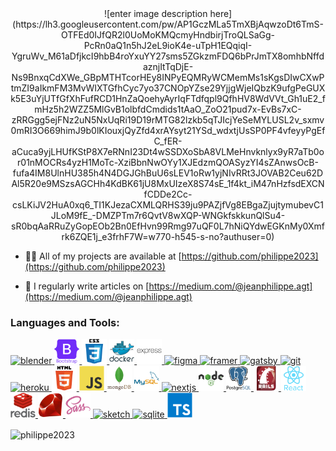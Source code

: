 <div align="center">
![enter image description here](https://lh3.googleusercontent.com/pw/AP1GczMLa5TmXBjAqwzoDt6TmS-OTFEd0IJfQR2l0UoMoKMQcmyHndbirjTroQLSaGg-PcRn0aQ1n5hJ2eL9ioK4e-uTpH1EQqiqI-YgruWv_M61aDfjkcI9hbB4roYxuYY27sms5ZGkzmFDQ6bPrJmTX8omhbNffdaznjItTqDjE-Ns9BnxqCdXWe_GBpMTHTcorHEy8INPyEQMRyWCMemMs1sKgsDIwCXwPtmZI9aIkmFM3MvWIXTGfhCyc7yo37CNOpYZse29YjjgWjeIQbzK9ufgPeGUXk5E3uYjUTfGfXhFufRCD1HnZaQoehyAyrIqFTdfqpl9QfhHV8WdVVt_Gh1uE2_fmHz5h2WZZ5MlGvB1olbfdCmdids1tAaO_ZoO21pud7x-EvBs7xC-zRRGgg5ejFNz2uN5NxUqRi19D19rMTG82lzkb5qTJIcjYeSeMYLUSL2v_sxmv0mRI3O669himJ9b0lKIouxjQyZfd4xrAYsyt21YSd_wdxtjUsSP0PF4vfeyyPgEfC_fER-aCuca9yjLHUfKStP8X7eRNnI23Dt4wSSDXoSbA8VLMeHnvknlyx9yR7aTb0or01nMOCRs4yzH1MoTc-XziBbnNwOYy1XJEdzmQOASyzYI4sZAnwsOcB-fufa4IM8UlnHU385h4N4DGJGhBuU6sLEV1oRw1yjNIvRRt3JOVAB2Ceu62DAl5R20e9MSzsAGCHh4KdBK61jU8MxUIzeX8S74sE_1f4kt_iM47nHzfsdEXCNfCDDe2Cc-csLKiJV2HuA0xq6_TI1KJezaCXMLQRHS39ju9PAZjfVg8EBgaZjujtymubevC1JLoM9fE_-DMZPTm7r6QvtV8wXQP-WNGkfskkunQlSu4-sR0bqAaRRuZyGopEOb2Bn0EfHvn99Rmg97uQF0L7hNiQYdwEGKnMy0Xmfrk6ZQE1j_e3frhF7W=w770-h545-s-no?authuser=0)
</div>


- 👨‍💻 All of my projects are available at [https://github.com/philippe2023](https://github.com/philippe2023)  
  
- 📝 I regularly write articles on [https://medium.com/@jeanphilippe.agt](https://medium.com/@jeanphilippe.agt)  
  
  

  

<h3 align="left">Languages and Tools:</h3>
<p align="left"> <a href="https://www.blender.org/" target="_blank" rel="noreferrer"> <img src="https://download.blender.org/branding/community/blender_community_badge_white.svg" alt="blender" width="40" height="40"/> </a> <a href="https://getbootstrap.com" target="_blank" rel="noreferrer"> <img src="https://raw.githubusercontent.com/devicons/devicon/master/icons/bootstrap/bootstrap-plain-wordmark.svg" alt="bootstrap" width="40" height="40"/> </a> <a href="https://www.w3schools.com/css/" target="_blank" rel="noreferrer"> <img src="https://raw.githubusercontent.com/devicons/devicon/master/icons/css3/css3-original-wordmark.svg" alt="css3" width="40" height="40"/> </a> <a href="https://www.docker.com/" target="_blank" rel="noreferrer"> <img src="https://raw.githubusercontent.com/devicons/devicon/master/icons/docker/docker-original-wordmark.svg" alt="docker" width="40" height="40"/> </a> <a href="https://expressjs.com" target="_blank" rel="noreferrer"> <img src="https://raw.githubusercontent.com/devicons/devicon/master/icons/express/express-original-wordmark.svg" alt="express" width="40" height="40"/> </a> <a href="https://www.figma.com/" target="_blank" rel="noreferrer"> <img src="https://www.vectorlogo.zone/logos/figma/figma-icon.svg" alt="figma" width="40" height="40"/> </a> <a href="https://www.framer.com/" target="_blank" rel="noreferrer"> <img src="https://www.vectorlogo.zone/logos/framer/framer-icon.svg" alt="framer" width="40" height="40"/> </a> <a href="https://www.gatsbyjs.com/" target="_blank" rel="noreferrer"> <img src="https://www.vectorlogo.zone/logos/gatsbyjs/gatsbyjs-icon.svg" alt="gatsby" width="40" height="40"/> </a> <a href="https://git-scm.com/" target="_blank" rel="noreferrer"> <img src="https://www.vectorlogo.zone/logos/git-scm/git-scm-icon.svg" alt="git" width="40" height="40"/> </a> <a href="https://heroku.com" target="_blank" rel="noreferrer"> <img src="https://www.vectorlogo.zone/logos/heroku/heroku-icon.svg" alt="heroku" width="40" height="40"/> </a> <a href="https://www.w3.org/html/" target="_blank" rel="noreferrer"> <img src="https://raw.githubusercontent.com/devicons/devicon/master/icons/html5/html5-original-wordmark.svg" alt="html5" width="40" height="40"/> </a> <a href="https://developer.mozilla.org/en-US/docs/Web/JavaScript" target="_blank" rel="noreferrer"> <img src="https://raw.githubusercontent.com/devicons/devicon/master/icons/javascript/javascript-original.svg" alt="javascript" width="40" height="40"/> </a> <a href="https://www.mongodb.com/" target="_blank" rel="noreferrer"> <img src="https://raw.githubusercontent.com/devicons/devicon/master/icons/mongodb/mongodb-original-wordmark.svg" alt="mongodb" width="40" height="40"/> </a> <a href="https://www.mysql.com/" target="_blank" rel="noreferrer"> <img src="https://raw.githubusercontent.com/devicons/devicon/master/icons/mysql/mysql-original-wordmark.svg" alt="mysql" width="40" height="40"/> </a> <a href="https://nextjs.org/" target="_blank" rel="noreferrer"> <img src="https://cdn.worldvectorlogo.com/logos/nextjs-2.svg" alt="nextjs" width="40" height="40"/> </a> <a href="https://nodejs.org" target="_blank" rel="noreferrer"> <img src="https://raw.githubusercontent.com/devicons/devicon/master/icons/nodejs/nodejs-original-wordmark.svg" alt="nodejs" width="40" height="40"/> </a> <a href="https://www.postgresql.org" target="_blank" rel="noreferrer"> <img src="https://raw.githubusercontent.com/devicons/devicon/master/icons/postgresql/postgresql-original-wordmark.svg" alt="postgresql" width="40" height="40"/> </a> <a href="https://rubyonrails.org" target="_blank" rel="noreferrer"> <img src="https://raw.githubusercontent.com/devicons/devicon/master/icons/rails/rails-original-wordmark.svg" alt="rails" width="40" height="40"/> </a> <a href="https://reactjs.org/" target="_blank" rel="noreferrer"> <img src="https://raw.githubusercontent.com/devicons/devicon/master/icons/react/react-original-wordmark.svg" alt="react" width="40" height="40"/> </a> <a href="https://redis.io" target="_blank" rel="noreferrer"> <img src="https://raw.githubusercontent.com/devicons/devicon/master/icons/redis/redis-original-wordmark.svg" alt="redis" width="40" height="40"/> </a> <a href="https://www.ruby-lang.org/en/" target="_blank" rel="noreferrer"> <img src="https://raw.githubusercontent.com/devicons/devicon/master/icons/ruby/ruby-original.svg" alt="ruby" width="40" height="40"/> </a> <a href="https://sass-lang.com" target="_blank" rel="noreferrer"> <img src="https://raw.githubusercontent.com/devicons/devicon/master/icons/sass/sass-original.svg" alt="sass" width="40" height="40"/> </a> <a href="https://www.sketch.com/" target="_blank" rel="noreferrer"> <img src="https://www.vectorlogo.zone/logos/sketchapp/sketchapp-icon.svg" alt="sketch" width="40" height="40"/> </a> <a href="https://www.sqlite.org/" target="_blank" rel="noreferrer"> <img src="https://www.vectorlogo.zone/logos/sqlite/sqlite-icon.svg" alt="sqlite" width="40" height="40"/> </a> <a href="https://www.typescriptlang.org/" target="_blank" rel="noreferrer"> <img src="https://raw.githubusercontent.com/devicons/devicon/master/icons/typescript/typescript-original.svg" alt="typescript" width="40" height="40"/> </a> </p>

<p><img align="center" src="https://github-readme-stats.vercel.app/api/top-langs?username=philippe2023&show_icons=true&locale=en&layout=compact" alt="philippe2023" /></p>
